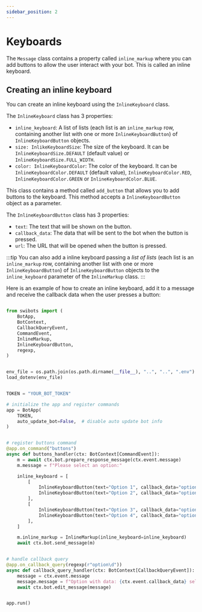 ```yaml
---
sidebar_position: 2
---
```


# Keyboards

The `Message` class contains a property called `inline_markup` where you can add buttons to allow the user interact with your bot. This is called an inline keyboard.

## Creating an inline keyboard

You can create an inline keyboard using the `InlineKeyboard` class. 

The `InlineKeyboard` class has 3 properties:

- `inline_keyboard`: A list of lists (each list is an `inline_markup` row, containing another list with one or more `InlineKeyboardButton`) of `InlineKeyboardButton` objects.
- `size: InlikeKeyboardSize`: The size of the keyboard. It can be `InlineKeyboardSize.DEFAULT` (default value) or `InlineKeyboardSize.FULL_WIDTH`.
- `color: InlineKeyboardColor`: The color of the keyboard. It can be `InlineKeyboardColor.DEFAULT` (default value), `InlineKeyboardColor.RED`, `InlineKeyboardColor.GREEN` or `InlineKeyboardColor.BLUE`.

This class contains a method called `add_button` that allows you to add buttons to the keyboard. This method accepts a `InlineKeyboardButton` object as a parameter.

The `InlineKeyboardButton` class has 3 properties:

- `text`: The text that will be shown on the button.
- `callback_data`: The data that will be sent to the bot when the button is pressed.
- `url`: The URL that will be opened when the button is pressed.

:::tip
You can also add a inline keyboard passing a *list of lists* (each list is an `inline_markup` row, containing another list with one or more `InlineKeyboardButton`) of `InlineKeyboardButton` objects to the `inline_keyboard` parameter of the `InlineMarkup` class.
:::

Here is an example of how to create an inline keyboard, add it to a message and receive the callback data when the user presses a button:

```python

from swibots import (
    BotApp,
    BotContext,
    CallbackQueryEvent,
    CommandEvent,
    InlineMarkup,
    InlineKeyboardButton,
    regexp,
)


env_file = os.path.join(os.path.dirname(__file__), "..", "..", ".env")
load_dotenv(env_file)


TOKEN = "YOUR_BOT_TOKEN"

# initialize the app and register commands
app = BotApp(
    TOKEN,
    auto_update_bot=False,  # disable auto update bot info
)


# register buttons command
@app.on_command("buttons")
async def buttons_handler(ctx: BotContext[CommandEvent]):
    m = await ctx.bot.prepare_response_message(ctx.event.message)
    m.message = f"Please select an option:"

    inline_keyboard = [
        [
            InlineKeyboardButton(text="Option 1", callback_data="option1"),
            InlineKeyboardButton(text="Option 2", callback_data="option2"),
        ],
        [
            InlineKeyboardButton(text="Option 3", callback_data="option3"),
            InlineKeyboardButton(text="Option 4", callback_data="option4"),
        ],
    ]

    m.inline_markup = InlineMarkup(inline_keyboard=inline_keyboard)
    await ctx.bot.send_message(m)


# handle callback query
@app.on_callback_query(regexp(r"option\d"))
async def callback_query_handler(ctx: BotContext[CallbackQueryEvent]):
    message = ctx.event.message
    message.message = f"Option with data: {ctx.event.callback_data} selected!"
    await ctx.bot.edit_message(message)


app.run()
